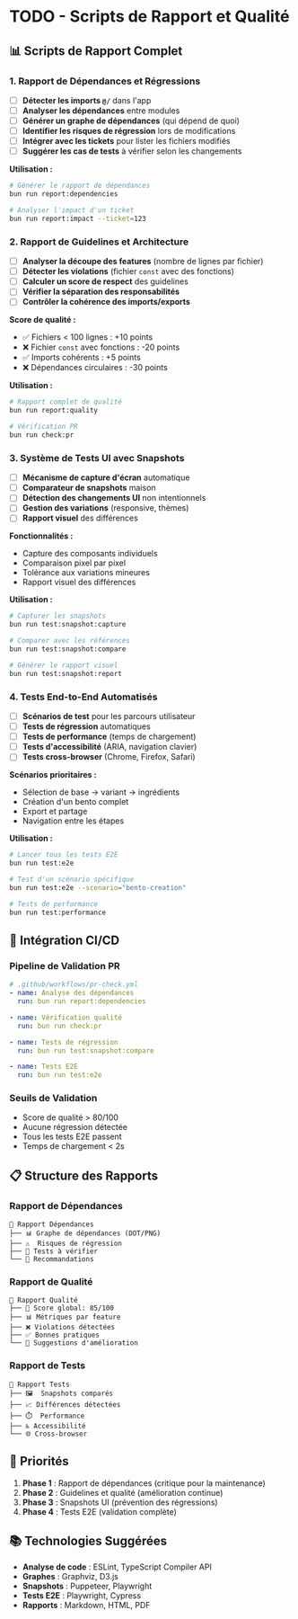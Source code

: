 # TODO - Scripts de Rapport et Qualité

## 📊 Scripts de Rapport Complet

### 1. **Rapport de Dépendances et Régressions**

- [ ] **Détecter les imports `@/`** dans l'app
- [ ] **Analyser les dépendances** entre modules
- [ ] **Générer un graphe de dépendances** (qui dépend de quoi)
- [ ] **Identifier les risques de régression** lors de modifications
- [ ] **Intégrer avec les tickets** pour lister les fichiers modifiés
- [ ] **Suggérer les cas de tests** à vérifier selon les changements

**Utilisation :**

```bash
# Générer le rapport de dépendances
bun run report:dependencies

# Analyser l'impact d'un ticket
bun run report:impact --ticket=123
```

### 2. **Rapport de Guidelines et Architecture**

- [ ] **Analyser la découpe des features** (nombre de lignes par fichier)
- [ ] **Détecter les violations** (fichier `const` avec des fonctions)
- [ ] **Calculer un score de respect** des guidelines
- [ ] **Vérifier la séparation des responsabilités**
- [ ] **Contrôler la cohérence des imports/exports**

**Score de qualité :**

- ✅ Fichiers < 100 lignes : +10 points
- ❌ Fichier `const` avec fonctions : -20 points
- ✅ Imports cohérents : +5 points
- ❌ Dépendances circulaires : -30 points

**Utilisation :**

```bash
# Rapport complet de qualité
bun run report:quality

# Vérification PR
bun run check:pr
```

### 3. **Système de Tests UI avec Snapshots**

- [ ] **Mécanisme de capture d'écran** automatique
- [ ] **Comparateur de snapshots** maison
- [ ] **Détection des changements UI** non intentionnels
- [ ] **Gestion des variations** (responsive, thèmes)
- [ ] **Rapport visuel** des différences

**Fonctionnalités :**

- Capture des composants individuels
- Comparaison pixel par pixel
- Tolérance aux variations mineures
- Rapport visuel des différences

**Utilisation :**

```bash
# Capturer les snapshots
bun run test:snapshot:capture

# Comparer avec les références
bun run test:snapshot:compare

# Générer le rapport visuel
bun run test:snapshot:report
```

### 4. **Tests End-to-End Automatisés**

- [ ] **Scénarios de test** pour les parcours utilisateur
- [ ] **Tests de régression** automatiques
- [ ] **Tests de performance** (temps de chargement)
- [ ] **Tests d'accessibilité** (ARIA, navigation clavier)
- [ ] **Tests cross-browser** (Chrome, Firefox, Safari)

**Scénarios prioritaires :**

- Sélection de base → variant → ingrédients
- Création d'un bento complet
- Export et partage
- Navigation entre les étapes

**Utilisation :**

```bash
# Lancer tous les tests E2E
bun run test:e2e

# Test d'un scénario spécifique
bun run test:e2e --scenario="bento-creation"

# Tests de performance
bun run test:performance
```

## 🔧 Intégration CI/CD

### **Pipeline de Validation PR**

```yaml
# .github/workflows/pr-check.yml
- name: Analyse des dépendances
  run: bun run report:dependencies

- name: Vérification qualité
  run: bun run check:pr

- name: Tests de régression
  run: bun run test:snapshot:compare

- name: Tests E2E
  run: bun run test:e2e
```

### **Seuils de Validation**

- Score de qualité > 80/100
- Aucune régression détectée
- Tous les tests E2E passent
- Temps de chargement < 2s

## 📋 Structure des Rapports

### **Rapport de Dépendances**

```
📁 Rapport Dépendances
├── 📊 Graphe de dépendances (DOT/PNG)
├── ⚠️  Risques de régression
├── 🧪 Tests à vérifier
└── 📝 Recommandations
```

### **Rapport de Qualité**

```
📁 Rapport Qualité
├── 🎯 Score global: 85/100
├── 📊 Métriques par feature
├── ❌ Violations détectées
├── ✅ Bonnes pratiques
└── 🔧 Suggestions d'amélioration
```

### **Rapport de Tests**

```
📁 Rapport Tests
├── 🖼️  Snapshots comparés
├── 📈 Différences détectées
├── ⏱️  Performance
├── ♿ Accessibilité
└── 🌐 Cross-browser
```

## 🚀 Priorités

1. **Phase 1** : Rapport de dépendances (critique pour la maintenance)
2. **Phase 2** : Guidelines et qualité (amélioration continue)
3. **Phase 3** : Snapshots UI (prévention des régressions)
4. **Phase 4** : Tests E2E (validation complète)

## 📚 Technologies Suggérées

- **Analyse de code** : ESLint, TypeScript Compiler API
- **Graphes** : Graphviz, D3.js
- **Snapshots** : Puppeteer, Playwright
- **Tests E2E** : Playwright, Cypress
- **Rapports** : Markdown, HTML, PDF
